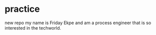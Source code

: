 # practice
new repo
my name is Friday Ekpe and am a process engineer that is so interested in the techworld.

